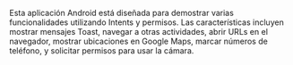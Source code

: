 Esta aplicación Android está diseñada para demostrar varias funcionalidades utilizando Intents y permisos. Las características incluyen mostrar mensajes Toast, navegar a otras actividades, abrir URLs en el navegador, mostrar ubicaciones en Google Maps, marcar números de teléfono, y solicitar permisos para usar la cámara.

